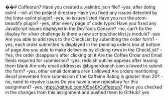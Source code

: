 ��#   C o f f e e r u n 7  
 Have you created a .eslintrc.json file?
-yes, after doing eslint --init at the project directory
Have you fixed any issues detected by the linter-eslint plugin?
-yes, no issues listed
Have you run the atom-beautify plugin?
-yes, after every page of code typed
Have you fixed any JavaScript issues displayed in the DevTools Console?
-no, can't fix the display for silver challenge
Is there a new scripts/checklist.js module?
-yes
Are you able to add rows to the CheckList by submitting the order form?
-yes, each order submitted is displayed in the pending orders box at bottom of page
Are you able to make deliveries by clicking rows in the CheckList?
-Yes, the order disappears after clicking on it
Are the Coffee Order and Email fields required for submission?
-yes, reddish outline appreas after leaving them blank
Are only email addresses @bignerdranch.com allowed to submit the form?
-yes, other email domains aren't allowed
Are orders mentioning decaf prevented from submission if the Caffeine Rating is greater than 20?
-no, need to resolve issues
Do you have a new repository for this assignment?
-yes, https://github.com/05e46/Coffeerun7
Have you checked in the changes from this assignment and pushed them to GitHub?
yes
